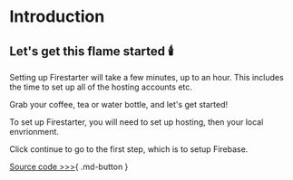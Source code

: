 # Introduction

## Let's get this flame started 🕯️ 

Setting up Firestarter will take a few minutes, up to an hour. This includes the time to set up all of the hosting accounts etc.

Grab your coffee, tea or water bottle, and let's get started!

To set up Firestarter, you will need to set up hosting, then your local envrionment.

Click continue to go to the first step, which is to setup Firebase.

[Source code >>>](source-code.md){ .md-button }